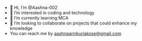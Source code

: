 - 👋 Hi, I’m @Aashna-002
- 👀 I’m interested in coding and technology
- 🌱 I’m currently learning MCA
- 💞️ I’m looking to collaborate on projects that could enhance my knowledge
- You can reach me by aashnaannkuriakose@gmail.com

<!---
Aashna-002/Aashna-002 is a ✨ special ✨ repository because its `README.md` (this file) appears on your GitHub profile.
You can click the Preview link to take a look at your changes.
--->
